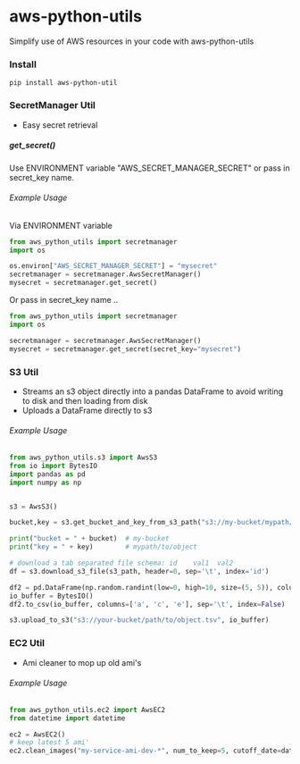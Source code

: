 # aws-python-utils

Simplify use of AWS resources in your code with aws-python-utils

### Install

```
pip install aws-python-util
```

### SecretManager Util
* Easy secret retrieval

##### get_secret()

Use ENVIRONMENT variable "AWS_SECRET_MANAGER_SECRET" or pass in secret_key name.

###### Example Usage

Via ENVIRONMENT variable
```python
from aws_python_utils import secretmanager
import os

os.environ["AWS_SECRET_MANAGER_SECRET"] = "mysecret"
secretmanager = secretmanager.AwsSecretManager()
mysecret = secretmanager.get_secret()
```

Or pass in secret_key name ..
```python
from aws_python_utils import secretmanager
import os

secretmanager = secretmanager.AwsSecretManager()
mysecret = secretmanager.get_secret(secret_key="mysecret")
```

### S3 Util
* Streams an s3 object directly into a pandas DataFrame to avoid writing to disk and then loading from disk
* Uploads a DataFrame directly to s3

###### Example Usage
```python
from aws_python_utils.s3 import AwsS3
from io import BytesIO
import pandas as pd
import numpy as np


s3 = AwsS3()

bucket,key = s3.get_bucket_and_key_from_s3_path("s3://my-bucket/mypath/to/object")

print("bucket = " + bucket)  # my-bucket
print("key = " + key)        # mypath/to/object

# download a tab separated file schema: id    val1  val2
df = s3.download_s3_file(s3_path, header=0, sep='\t', index='id')

df2 = pd.DataFrame(np.random.randint(low=0, high=10, size=(5, 5)), columns=['a', 'b', 'c', 'd', 'e'])
io_buffer = BytesIO()
df2.to_csv(io_buffer, columns=['a', 'c', 'e'], sep='\t', index=False)

s3.upload_to_s3("s3://your-bucket/path/to/object.tsv", io_buffer)
```

### EC2 Util
* Ami cleaner to mop up old ami's

###### Example Usage
```python
from aws_python_utils.ec2 import AwsEC2
from datetime import datetime

ec2 = AwsEC2()
# keep latest 5 ami'
ec2.clean_images("my-service-ami-dev-*", num_to_keep=5, cutoff_date=datetime(2018, 8, 1), images_to_keep=['ami-keepmeid'])

```
